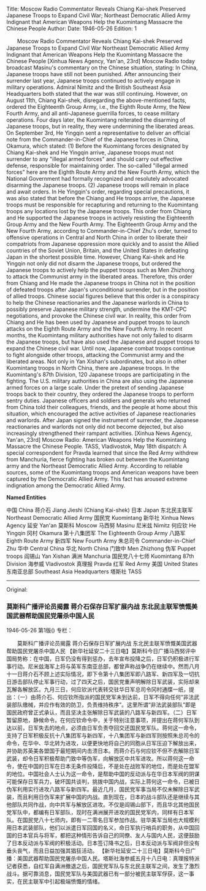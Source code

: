 Title: Moscow Radio Commentator Reveals Chiang Kai-shek Preserved Japanese Troops to Expand Civil War; Northeast Democratic Allied Army Indignant that American Weapons Help the Kuomintang Massacre the Chinese People
Author:
Date: 1946-05-26
Edition: 1

　　Moscow Radio Commentator Reveals
    Chiang Kai-shek Preserved Japanese Troops to Expand Civil War
    Northeast Democratic Allied Army Indignant that American Weapons Help the Kuomintang Massacre the Chinese People
    [Xinhua News Agency, Yan'an, 23rd] Moscow Radio today broadcast Masinu's commentary on the Chinese situation, stating: In China, Japanese troops have still not been punished. After announcing their surrender last year, Japanese troops continued to actively engage in military operations. Admiral Nimitz and the British Southeast Asia Headquarters both stated that the war was still continuing. However, on August 11th, Chiang Kai-shek, disregarding the above-mentioned facts, ordered the Eighteenth Group Army, i.e., the Eighth Route Army, the New Fourth Army, and all anti-Japanese guerrilla forces, to cease military operations. Four days later, the Kuomintang reiterated the disarming of Japanese troops, but in reality, they were undermining the liberated areas. On September 3rd, He Yingqin sent a representative to deliver an official note from the Commander-in-Chief of the Japanese forces in China, Okamura, which stated: (1) Before the Kuomintang forces designated by Chiang Kai-shek and He Yingqin arrive, Japanese troops must not surrender to any "illegal armed forces" and should carry out effective defense, responsible for maintaining order. The so-called "illegal armed forces" here are the Eighth Route Army and the New Fourth Army, which the National Government had formally recognized and resolutely advocated disarming the Japanese troops. (2) Japanese troops will remain in place and await orders. In He Yingqin's order, regarding special precautions, it was also stated that before the Chiang and He troops arrive, the Japanese troops must be responsible for recapturing and returning to the Kuomintang troops any locations lost by the Japanese troops. This order from Chiang and He supported the Japanese troops in actively resisting the Eighteenth Group Army and the New Fourth Army. The Eighteenth Group Army and the New Fourth Army, according to Commander-in-Chief Zhu's order, turned to offensive operations in Central and North China in order to liberate their compatriots from Japanese oppression more quickly and to assist the Allied countries of the Soviet Union, Britain, and the United States in defeating Japan in the shortest possible time. However, Chiang Kai-shek and He Yingqin not only did not disarm the Japanese troops, but ordered the Japanese troops to actively help the puppet troops such as Men Zhizhong to attack the Communist army in the liberated areas. Therefore, this order from Chiang and He made the Japanese troops in China not in the position of defeated troops after Japan's unconditional surrender, but in the position of allied troops. Chinese social figures believe that this order is a conspiracy to help the Chinese reactionaries and the Japanese warlords in China to possibly preserve Japanese military strength, undermine the KMT-CPC negotiations, and provoke the Chinese civil war. In reality, this order from Chiang and He has been used by Japanese and puppet troops to launch attacks on the Eighth Route Army and the New Fourth Army. In recent months, the Kuomintang military authorities have not only failed to disarm the Japanese troops, but have also used the Japanese and puppet troops to expand the Chinese civil war. Until now, Japanese combat troops continue to fight alongside other troops, attacking the Communist army and the liberated areas. Not only in Yan Xishan's subordinates, but also in other Kuomintang troops in North China, there are Japanese troops. In the Kuomintang's 87th Division, 120 Japanese troops are participating in the fighting. The U.S. military authorities in China are also using the Japanese armed forces on a large scale. Under the pretext of sending Japanese troops back to their country, they ordered the Japanese troops to perform sentry duties. Japanese officers and soldiers and generals who returned from China told their colleagues, friends, and the people at home about this situation, which encouraged the active activities of Japanese reactionaries and warlords. After Japan signed the instrument of surrender, the Japanese reactionaries and warlords not only did not become dejected, but also increasingly strengthened their rampant activities.
    [Xinhua News Agency, Yan'an, 23rd] Moscow Radio: American Weapons Help the Kuomintang Massacre the Chinese People. TASS, Vladivostok, May 18th dispatch: A special correspondent for Pravda learned that since the Red Army withdrew from Manchuria, fierce fighting has broken out between the Kuomintang army and the Northeast Democratic Allied Army. According to reliable sources, some of the Kuomintang troops and American weapons have been captured by the Democratic Allied Army. This fact has aroused extreme indignation among the Democratic Allied Army.

**Named Entities**

中国  China
蒋介石  Jiang Jieshi (Chiang Kai-shek)
日本  Japan
东北民主联军  Northeast Democratic Allied Army
国民党  Kuomintang
新华社  Xinhua News Agency
延安  Yan'an
莫斯科  Moscow
马西努  Masinu
尼米兹  Nimitz
何应钦  He Yingqin
冈村  Okamura
第十八集团军  The Eighteenth Group Army
八路军  Eighth Route Army
新四军  New Fourth Army
朱总司令  Commander-in-Chief Zhu
华中  Central China
华北  North China
门致中  Men Zhizhong
伪军  Puppet troops
阎锡山  Yan Xishan
满洲  Manchuria
国民党八十七师 Kuomintang 87th Division
海参威  Vladivostok
真理报  Pravda
红军  Red Army
美国  United States
东南亚总部  Southeast Asia Headquarters
塔斯社  TASS



<hr /> 

Original: 


### 莫斯科广播评论员揭露  蒋介石保存日军扩展内战  东北民主联军愤慨美国武器帮助国民党屠杀中国人民

1946-05-26
第1版()
专栏：

　　莫斯科广播评论员揭露
    蒋介石保存日军扩展内战
    东北民主联军愤慨美国武器帮助国民党屠杀中国人民
    【新华社延安二十三日电】莫斯科今日广播马西努评中国局势称：在中国，日军仍没有得到惩办，去年宣布投降之后，日军仍积极进行军事行动。尼米兹海军上将与英军东南亚总部，都曾声称战争仍在继续中。然而八月十一日蒋介石不顾上述实际情况，即下令第十八集团军即八路军、新四军及一切抗日游击部队停止军事行动，过了四天之后，国民党重声明解除日军武装，实际却来瓦解各解放区。九月三日，何应钦派代表转交驻华日军总司令冈村通牒一纸，提出：（一）由蒋介石、何应钦所指派的国民党军未到达前，日军不得向任何“非法武装部队缴械，并应作有效的防卫，负责维持秩序”。这里所谓“非法武装部队”即是国民政府曾正式承认，而且坚决主张解除日军武装的八路军与新四军。（二）日军暂留原地，静候命令。在何应钦命令中，关于特别注意事项，并提出在蒋何军队到达以前，日军失去的地点，必须由日军负责夺回交还国民党军队。蒋何这一命令，支持了日军积极反抗十八集团军与新四军，十八集团军与新四军则按照朱总司令的命令，在华中、华北转为进攻，以便更快地将自己的同胞从日军压迫下解放出来，并协助苏英美各盟国于最短期间内击溃日本。而蒋介石与何应钦不但不去解除日军武装，却令日军积极帮助门致中等伪军，向解放区中共军进攻。所以蒋何这一命令，使在中国的日军在日本无条件投降后，不是处在战败军的地位，而是处在盟军的地位。中国社会人士认为这一命令，是帮助中国的反动派与在华日本军阀的阴谋可能保存日军兵力，破坏国共谈判，挑拨中国内战，实际上蒋何这一命令，已被日伪军利用实行进攻八路军与新四军。最近几月，国民党军事当局不仅未解除日军武装，而且利用日伪军来扩展中国的内战。直到现在，日本的战斗部队还是继续与其他部队共同作战，向中共军与解放区进攻。不仅是阎锡山部下，而且华北其他国民党军队中，都编有日军部队，现时在满洲展开进攻的国民党军内，同样有日本军队。在国民党八十七师内，即有一二零名日军参加作战。驻华美军当局也大规模利用日本武装部队，他们以派遣日军回国的名义，命日军执行哨兵的职务，从中国回国的日本官兵与将军，都把这种情形告诉自己的同僚、友人与国内人民，这便鼓励了日本反动派与军阀的积极活动。日本签订降书之后，日本反动派与军阀非但没有垂头丧气，而且日益加强其猖狂活动。
    【新华社延安二十三日电】莫斯科今日广播：美国武器帮助国民党屠杀中国人民。塔斯社海参威五月十八日电：真理报特派记者获悉，自红军自满洲撤退之后，国民党军队与东北民主联军之间，发生了激烈战斗。据可靠消息，国民党军队与美国武器已有一部分被民主联军俘获，这一事实，在民主联军中引起极端愤慨的情绪。
